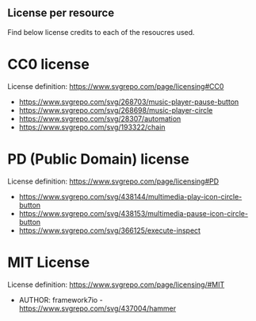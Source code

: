 ## License per resource

Find below license credits to each of the resoucres used.

# CC0 license

License definition: https://www.svgrepo.com/page/licensing#CC0

* https://www.svgrepo.com/svg/268703/music-player-pause-button
* https://www.svgrepo.com/svg/268698/music-player-circle
* https://www.svgrepo.com/svg/28307/automation
* https://www.svgrepo.com/svg/193322/chain

# PD (Public Domain) license

License definition: https://www.svgrepo.com/page/licensing#PD

* https://www.svgrepo.com/svg/438144/multimedia-play-icon-circle-button
* https://www.svgrepo.com/svg/438153/multimedia-pause-icon-circle-button
* https://www.svgrepo.com/svg/366125/execute-inspect

# MIT License

License definition: https://www.svgrepo.com/page/licensing/#MIT

* AUTHOR: framework7io - https://www.svgrepo.com/svg/437004/hammer
